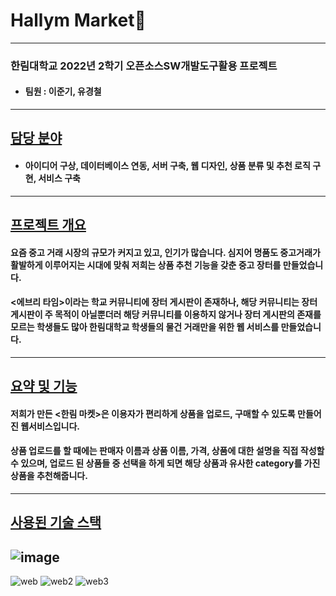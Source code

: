 # Hallym Market🛒
-----
### 한림대학교 2022년 2학기 오픈소스SW개발도구활용 프로젝트
+ #### 팀원 : 이준기, 유경철
-----
## [담당 분야](#담당-분야)
+ #### 아이디어 구상, 데이터베이스 연동, 서버 구축, 웹 디자인, 상품 분류 및 추천 로직 구현, 서비스 구축
-----
## [프로젝트 개요](#프로젝트-개요)
#### 요즘 중고 거래 시장의 규모가 커지고 있고, 인기가 많습니다. 심지어 명품도 중고거래가 활발하게 이루어지는 시대에 맞춰 저희는 상품 추천 기능을 갖춘 중고 장터를 만들었습니다.
#### <에브리 타임>이라는 학교 커뮤니티에 장터 게시판이 존재하나, 해당 커뮤니티는 장터 게시판이 주 목적이 아닐뿐더러 해당 커뮤니티를 이용하지 않거나 장터 게시판의 존재를 모르는 학생들도 많아 한림대학교 학생들의 물건 거래만을 위한 웹 서비스를 만들었습니다.
----

## [요약 및 기능](#요약-및-기능)
#### 저희가 만든 <한림 마켓>은 이용자가 편리하게 상품을 업로드, 구매할 수 있도록 만들어진 웹서비스입니다.

#### 상품 업로드를 할 때에는 판매자 이름과 상품 이름, 가격, 상품에 대한 설명을 직접 작성할 수 있으며, 업로드 된 상품들 중 선택을 하게 되면 해당 상품과 유사한 category를 가진 상품을 추천해줍니다. 

-----
## [사용된 기술 스택](#기술-스택)
![image](https://user-images.githubusercontent.com/116767717/215315273-04fd4816-6992-4a13-b37a-fc99ee6bbbc3.png)
-----


![web](https://github.com/peteryu24/webproject/assets/67302252/60c7e0f4-05af-4be9-af5c-7ffe61e46d51)
![web2](https://github.com/peteryu24/webproject/assets/67302252/76ec46a2-1f7f-4240-98d9-38c01c95e275)
![web3](https://github.com/peteryu24/webproject/assets/67302252/84e1c12e-b32e-415c-b59f-7c28affacc21)
